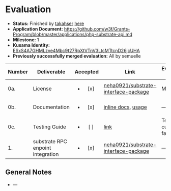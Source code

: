 # Evaluation

- **Status:** Finished by [takahser](https://github.com/takahser) [here](https://github.com/w3f/Grant-Milestone-Delivery/blob/master/deliveries/php-substrate-api_1_takahser.md)
- **Application Document:**  https://github.com/w3f/Grants-Program/blob/master/applications/php-substrate-api.md
- **Milestone:** 1
- **Kusama Identity:** [ESxS4A7GHMLzve4Mbc9t27RpXtVTnV3LtcMTtcnD26jcUHA](https://polkascan.io/pre/kusama/account/ESxS4A7GHMLzve4Mbc9t27RpXtVTnV3LtcMTtcnD26jcUHA)
- **Previously successfully merged evaluation:** All by semuelle

| Number | Deliverable | Accepted | Link | Evaluation Notes |
| ------ | ----------- | :------: | ---- |----------------- |
| 0a. | License | <ul><li>[x] </li></ul> | [neha0921/substrate-interface-package](https://github.com/neha0921/substrate-interface-package/blob/ec0ec58bd4686be7a48ab682a1960400a1b65745/LICENSE.md) | MIT |
| 0b. | Documentation | <ul><li>[x] </li></ul> | [inline docs](https://github.com/neha0921/substrate-interface-package/tree/ec0ec58bd4686be7a48ab682a1960400a1b65745/rpc-doc), [usage](https://github.com/neha0921/substrate-interface-package/blob/ec0ec58bd4686be7a48ab682a1960400a1b65745/README.md#steps-to-create-test-enviornment) | — |
| 0c. | Testing Guide | <ul><li>[ ] </li></ul> | [link](https://github.com/neha0921/substrate-interface-package/blob/ec0ec58bd4686be7a48ab682a1960400a1b65745/tests/ApiHandlerTest.php) | Tests currently failing |
| 1. | substrate RPC enpoint integration | <ul><li>[x] </li></ul> | [neha0921/substrate-interface-package](https://github.com/neha0921/substrate-interface-package/tree/ec0ec58bd4686be7a48ab682a1960400a1b65745/src/Rpc) | — |


## General Notes

- —
